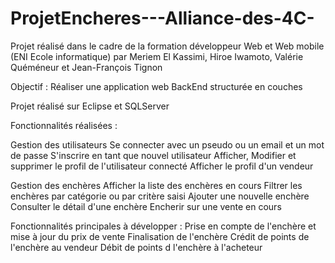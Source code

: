 # ProjetEncheres---Alliance-des-4C-
Projet réalisé dans le cadre de la formation développeur Web et Web mobile (ENI Ecole informatique) par Meriem El Kassimi, Hiroe Iwamoto, Valérie Quéméneur et Jean-François Tignon

Objectif : Réaliser une application web BackEnd structurée en couches

Projet réalisé sur Eclipse et SQLServer

Fonctionnalités réalisées : 

Gestion des utilisateurs
Se connecter avec un pseudo ou un email et un mot de passe
S'inscrire en tant que nouvel utilisateur
Afficher, Modifier et supprimer le profil de l'utilisateur connecté
Afficher le profil d'un vendeur

Gestion des enchères
Afficher la liste des enchères en cours
Filtrer les enchères par  catégorie ou par critère saisi
Ajouter une nouvelle enchère
Consulter le détail d'une enchère
Encherir sur une vente en cours

Fonctionnalités principales à développer :
Prise en compte de l'enchère et mise à jour du prix de vente
Finalisation de l'enchère
Crédit de points de l'enchère au vendeur
Débit de points d l'enchère à l'acheteur
